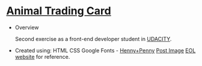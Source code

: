 <!--rrcnlas 
	 README.md
-->

# **[Animal Trading Card](https://rrcanlas.github.io/AnImAl-TrAdIng-CArd/)** #

* Overview 

	Second exercise as a front-end developer student in [UDACITY](https://www.udacity.com). 
   
 * Created using:
    HTML
    CSS
    Google Fonts - [Henny+Penny](https://fonts.googleapis.com/css?family=Henny+Penny&effect=shadow-multiple)
    [Post Image](https://postimg.cc/gallery/y9xcinu8/)
    [EOL website](http://eol.org/pages/1179513/overview) for reference.


